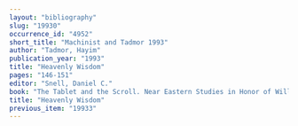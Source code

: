 ```yaml
---
layout: "bibliography"
slug: "19930"
occurrence_id: "4952"
short_title: "Machinist and Tadmor 1993"
author: "Tadmor, Hayim"
publication_year: "1993"
title: "Heavenly Wisdom"
pages: "146-151"
editor: "Snell, Daniel C."
book: "The Tablet and the Scroll. Near Eastern Studies in Honor of William W. Hallo, Fs. Hallo (Bethesda)"
title: "Heavenly Wisdom"
previous_item: "19933"
---
```

